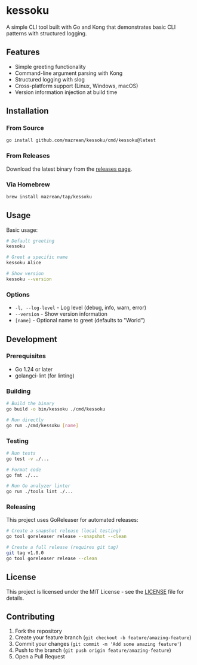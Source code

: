 # kessoku

A simple CLI tool built with Go and Kong that demonstrates basic CLI patterns with structured logging.

## Features

- Simple greeting functionality
- Command-line argument parsing with Kong
- Structured logging with slog
- Cross-platform support (Linux, Windows, macOS)
- Version information injection at build time

## Installation

### From Source

```bash
go install github.com/mazrean/kessoku/cmd/kessoku@latest
```

### From Releases

Download the latest binary from the [releases page](https://github.com/mazrean/kessoku/releases).

### Via Homebrew

```bash
brew install mazrean/tap/kessoku
```

## Usage

Basic usage:

```bash
# Default greeting
kessoku

# Greet a specific name
kessoku Alice

# Show version
kessoku --version
```

### Options

- `-l, --log-level` - Log level (debug, info, warn, error)
- `--version` - Show version information
- `[name]` - Optional name to greet (defaults to "World")

## Development

### Prerequisites

- Go 1.24 or later
- golangci-lint (for linting)

### Building

```bash
# Build the binary
go build -o bin/kessoku ./cmd/kessoku

# Run directly
go run ./cmd/kessoku [name]
```

### Testing

```bash
# Run tests
go test -v ./...

# Format code
go fmt ./...

# Run Go analyzer linter
go run ./tools lint ./...
```

### Releasing

This project uses GoReleaser for automated releases:

```bash
# Create a snapshot release (local testing)
go tool goreleaser release --snapshot --clean

# Create a full release (requires git tag)
git tag v1.0.0
go tool goreleaser release --clean
```

## License

This project is licensed under the MIT License - see the [LICENSE](LICENSE) file for details.

## Contributing

1. Fork the repository
2. Create your feature branch (`git checkout -b feature/amazing-feature`)
3. Commit your changes (`git commit -m 'Add some amazing feature'`)
4. Push to the branch (`git push origin feature/amazing-feature`)
5. Open a Pull Request
